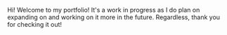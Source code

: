Hi! Welcome to my portfolio! It's a work in progress as I do plan on expanding on and working on it more in the future. Regardless, thank you for checking it out!
